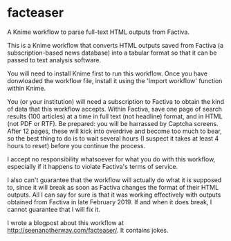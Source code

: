 # facteaser
A Knime workflow to parse full-text HTML outputs from Factiva.

This is a Knime workflow that converts HTML outputs saved from Factiva (a subscription-based news database) into a tabular format so that it can be passed to text analysis software.

You will need to install Knime first to run this workflow. Once you have donwloaded the workflow file, install it using the 'Import workflow' function within Knime.

You (or your institution) will need a subscription to Factiva to obtain the kind of data that this workflow accepts. Within Factiva, save one page of search results (100 articles) at a time in full text (not headline) format, and in HTML (not PDF or RTF). Be prepared: you will be harrassed by Captcha screens. After 12 pages, these will kick into overdrive and become too much to bear, so the best thing to do is to wait several hours (I suspect it takes at least 4 hours to reset) before you continue the process.

I accept no responsibility whatsoever for what you do with this workflow, especially if it happens to violate Factiva's terms of service.

I also can't guarantee that the workflow will actually do what it is supposed to, since it will break as soon as Factiva changes the format of their HTML outputs. All I can say for sure is that it was working effectively with outputs obtained from Factiva in late February 2019. If and when it does break, I cannot guarantee that I will fix it.

I wrote a blogpost about this workflow at http://seenanotherway.com/facteaser/. It contains jokes.
